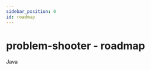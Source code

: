 ```yaml
---
sidebar_position: 0
id: roadmap
---
```


# problem-shooter - roadmap

<span className="badge badge--primary">Java</span>